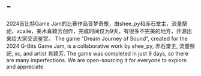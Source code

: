 # -
2024吉比特Game Jam的比赛作品音梦奇旅，由shee_py和赤石堂主，流量祭祀，xcalie，美术肖颖芳创作，完成时间仅为9天，有很多不完美的地方，开源出来给大家交流鉴赏。
The game "Dream Journey of Sound", created for the 2024 G-Bits Game Jam, is a collaborative work by shee_py, 赤石堂主, 流量祭祀, xc, and artist 肖颖芳. The game was completed in just 9 days, so there are many imperfections. We are open-sourcing it for everyone to explore and appreciate.
